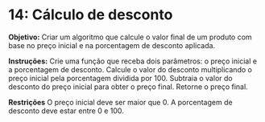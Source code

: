 # 14: Cálculo de desconto
**Objetivo:**
Criar um algoritmo que calcule o valor final de um produto com base no preço inicial e na porcentagem de desconto aplicada.

**Instruções:**
Crie uma função que receba dois parâmetros: o preço inicial e a porcentagem de desconto.
Calcule o valor do desconto multiplicando o preço inicial pela porcentagem dividida por 100.
Subtraia o valor do desconto do preço inicial para obter o preço final.
Retorne o preço final.

**Restrições**
O preço inicial deve ser maior que 0.
A porcentagem de desconto deve estar entre 0 e 100.
